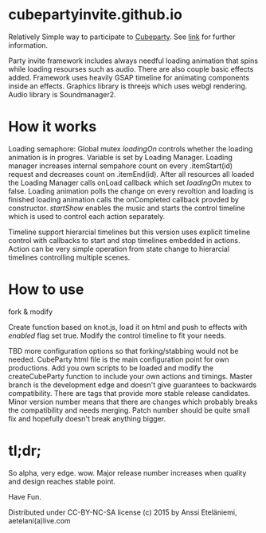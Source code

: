 # cubepartyinvite.github.io
Relatively Simple way to participate to [Cubeparty](https://github.com/cubeparty/cubeparty.github.io). See [link](https://github.com/cubeparty/cubeparty.github.io) for further information.

Party invite framework includes always needful loading animation that spins while loading resourses such as audio. There are also couple basic effects added. Framework uses heavily GSAP timeline for animating components inside an effects. Graphics library is threejs which uses webgl rendering. Audio library is Soundmanager2.

# How it works
Loading semaphore: Global mutex _loadingOn_ controls whether the loading animation is in progres. Variable is set by Loading Manager. Loading manager increases internal sempahore count on every .itemStart(id) request and decreases count on .itemEnd(id). After all resources all loaded the Loading Manager calls onLoad callback which set _loadingOn_ mutex to false. Loading animation polls the change on every revoltion and loading is finished loading animation calls the onCompleted callback provded by constructor. _startShow_ enables the music and starts the control timeline which is used to control each action separately.

Timeline support hierarcial timelines but this version uses explicit timeline control with callbacks to start and stop timelines embedded in actions. Action can be very simple operation from state change to hierarcial timelines controlling multiple scenes.

# How to use
fork & modify

Create function based on knot.js, load it on html and push to effects with _enabled_ flag set true. Modify the control timeline to fit your needs.

TBD more configuration options so that forking/stabbing would not be needed. CubeParty html file is the main configuration point for own productions. Add you own scripts to be loaded and modify the createCubeParty function to include your own actions and timings. Master branch is the development edge and doesn't give guarantees to backwards compatibility. There are tags that provide more stable release candidates. Minor version number means that there are changes which probably breaks the compatibility and needs merging. Patch number should be quite small fix and hopefully doesn't break anything bigger.

# tl;dr;
So alpha, very edge. wow.
Major release number increases when quality and design reaches stable point.

Have Fun.

Distributed under CC-BY-NC-SA license (c) 2015 by Anssi Eteläniemi, aetelani(a)live.com 
